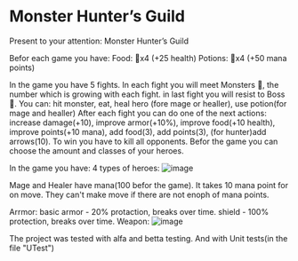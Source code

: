 # Monster Hunter’s Guild

Present to your attention: Monster Hunter’s Guild

Befor each game you have: 
  Food: 🍏x4      (+25 health)
  Potions: 🍵x4   (+50 mana points)
  
In the game you have 5 fights. 
In each fight you will meet Monsters 👾, the number which is growing with each fight. in last fight you will resist to Boss 👹.
You can:
      hit monster, eat, heal hero (fore mage or healler), use potion(for mage and healler)
After each fight you can do one of the next actions: 
      increase damage(+10), improve armor(+10%), improve food(+10 health), improve points(+10 mana), add food(3), add points(3), (for hunter)add arrows(10).
To win you have to kill all opponents.
Befor the game you can choose the amount and classes of your heroes.


In the game you have:
  4 types of heroes:
  ![image](https://user-images.githubusercontent.com/82842339/208246395-cb834326-77ec-411b-a98c-ac8f636dc0a1.png)

Mage and Healer have mana(100 befor the game). It takes 10 mana point for on move. They can't make move if there are not enoph of mana points.

Arrmor:
       basic armor - 20% protaction, breaks over time.
       shield - 100% protection, breaks over time.
Weapon:
![image](https://user-images.githubusercontent.com/82842339/208246440-ac325a8e-3a12-4e21-bf26-f69e97360494.png)

      
The project was tested with alfa and betta testing. And with Unit tests(in the file "UTest")
